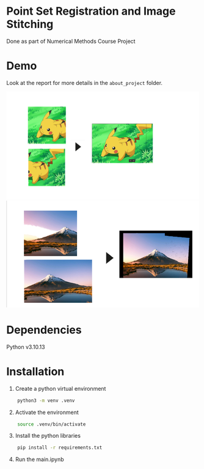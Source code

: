 # Point Set Registration and Image Stitching

Done as part of Numerical Methods Course Project

# Demo
Look at the report for more details in the `about_project` folder.

![Pikachu Example](about_project/pikachu_together.png)
![Mountain Example](about_project/mountain_res_together.png)

# Dependencies
Python v3.10.13


# Installation

1. Create a python virtual environment 
```bash
    python3 -m venv .venv
```

2. Activate the environment
```bash
    source .venv/bin/activate
```

3. Install the python libraries
``` bash
    pip install -r requirements.txt
```

4. Run the main.ipynb 
